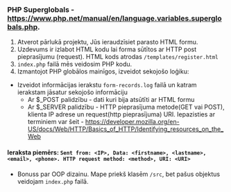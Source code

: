 ### PHP Superglobals - https://www.php.net/manual/en/language.variables.superglobals.php.
 
1. Atverot pārlukā projektu, Jūs ieraudzīsiet parasto HTML formu.
2. Uzdevums ir izlabot HTML kodu lai forma sūtītos ar HTTP post pieprasījumu (request). HTML kods atrodas `/templates/register.html`
3. `index.php` failā mēs veidosim PHP kodu.
4. Izmantojot PHP globālos mainīgos, izveidot sekojošo loģiku:
- Izveidot informācijas ierakstu `form-records.log` failā un katram ierakstam jāsatur sekojošo informāciju
  - Ar $_POST palidzību - dati kuri bija atsūtīti ar HTML formu
  - Ar $_SERVER palidzību - HTTP pieprasījuma metode(GET vai POST), klienta IP adrese un request(http pieprasījuma) URI.
    Iepazisties ar terminiem var šeit - https://developer.mozilla.org/en-US/docs/Web/HTTP/Basics_of_HTTP/Identifying_resources_on_the_Web
  
#### Ieraksta piemērs: `Sent from: <IP>, Data: <firstname>, <lastname>, <email>, <phone>. HTTP request method: <method>, URI: <URI> `

* Bonuss par OOP dizainu. Mape priekš klasēm `/src`, bet pašus objektus veidojam `index.php` failā.
